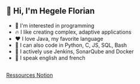 ## 👋 Hi, I'm Hegele Florian

- 👀 I'm interested in programming
- 🔥 I like creating complex, adaptive applications
- ❤️ I love Java, my favorite language
- 🌱 I can also code in Python, C, JS, SQL, Bash
- 🐋 I actively use Jenkins, SonarQube and Docker
- 🧠 I speak english and french

##
[Ressources Notion](https://awake-decision-8c8.notion.site/Apprentissage-4ec1262016034177bbf4321b87330a28)
